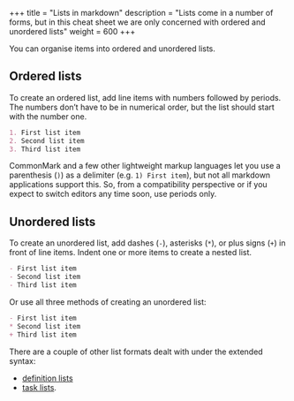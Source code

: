 +++
title = "Lists in markdown"
description = "Lists come in a number of forms, but in this cheat sheet we are only concerned with ordered and unordered lists"
weight = 600
+++

You can organise items into ordered and unordered lists.

## Ordered lists

To create an ordered list, add line items with numbers followed by periods. The numbers don’t have to be in numerical order, but the list should start with the number one.

```markdown
1. First list item
2. Second list item
3. Third list item
```

CommonMark and a few other lightweight markup languages let you use a parenthesis (`)`) as a delimiter (e.g. `1) First item`), but not all markdown applications support this. So, from a compatibility perspective or if you expect to switch editors any time soon, use periods only.

## Unordered lists

To create an unordered list, add dashes (`-`), asterisks (`*`), or plus signs (`+`) in front of line items. Indent one or more items to create a nested list.

```markdown
- First list item
- Second list item
- Third list item
```

Or use all three methods of creating an unordered list:

```markdown
- First list item
* Second list item
+ Third list item
```

There are a couple of other list formats dealt with under the extended syntax:

- [definition lists](/rules-or-syntaxes/extended-syntax/definition-lists)
- [task lists](/rules-or-syntaxes/extended-syntax/task-list).